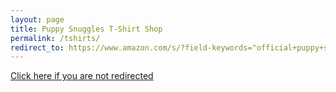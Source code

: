 ```yaml
---
layout: page
title: Puppy Snuggles T-Shirt Shop
permalink: /tshirts/
redirect_to: https://www.amazon.com/s/?field-keywords="official+puppy+snuggles"&rh=i%3Afashion-novelty&tag=puppysnuggles-20
---
```


[Click here if you are not redirected](https://www.amazon.com/s/?field-keywords="official+puppy+snuggles"&rh=i%3Afashion-novelty&tag=puppysnuggles-20)
